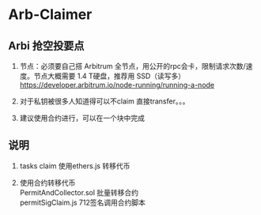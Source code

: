 # Arb-Claimer

## Arbi 抢空投要点

1. 节点：必须要自己搭 Arbitrum 全节点，用公开的rpc会卡，限制请求次数/速度。节点大概需要 1.4 T硬盘，推荐用 SSD（读写多）
https://developer.arbitrum.io/node-running/running-a-node

2. 对于私钥被很多人知道得可以不claim 直接transfer。。。

3. 建议使用合约进行，可以在一个块中完成

## 说明
1. tasks claim
 使用ethers.js 转移代币 

2. 使用合约转移代币  
   PermitAndCollector.sol 批量转移合约  
   permitSigClaim.js 712签名调用合约脚本  


